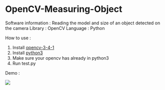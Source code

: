 # OpenCV-Measuring-Object

Software information : Reading the model and size of an object detected on the camera
Library              : OpenCV
Language             : Python

How to use :
1. Install [opencv-3-4-1](https://opencv.org/opencv-3-4-1.html)
2. Install [python3](https://www.python.org/downloads/)
3. Make sure your opencv has already in python3
4. Run test.py


Demo :

[![](https://i.ytimg.com/vi/7UpZzYBjXu8/hqdefault.jpg?sqp=-oaymwEZCNACELwBSFXyq4qpAwsIARUAAIhCGAFwAQ==&rs=AOn4CLD6_dXruFIrJ0bbGEKXRsCLTJf4GQ)](https://www.youtube.com/watch?v=7UpZzYBjXu8 "Demo")
